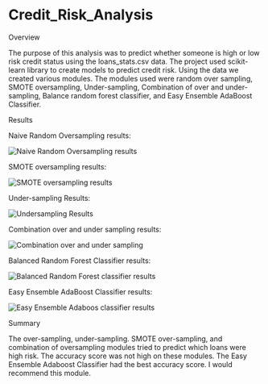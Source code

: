# Credit_Risk_Analysis

Overview

The purpose of this analysis was to predict whether someone is high or low risk credit status using the loans_stats.csv data.  The project used scikit-learn library to create models to predict credit risk.  Using the data we created various modules.  The modules used were random over sampling, SMOTE oversampling, Under-sampling, Combination of over and under-sampling, Balance random forest classifier, and Easy Ensemble AdaBoost Classifier.   

Results

Naive Random Oversampling results:

![Naive Random Oversampling results](https://user-images.githubusercontent.com/92127589/153776439-4396d0b7-e5d3-4439-9dd8-2aeb109de599.PNG)

SMOTE oversampling results:

![SMOTE oversampling results](https://user-images.githubusercontent.com/92127589/153776470-31e74140-89fc-4da9-963f-e69eb17cbe49.PNG)

Under-sampling Results: 

![Undersampling Results](https://user-images.githubusercontent.com/92127589/153776503-2e4dc0f2-fd1c-4828-b3bc-1eb8c0dd6b02.PNG)

Combination over and under sampling results:

![Combination over and under sampling](https://user-images.githubusercontent.com/92127589/153776524-4b1ef11f-bb8f-460e-9840-2e9a3c2c9717.PNG)

Balanced Random Forest Classifier results:

![Balanced Random Forest classifier results](https://user-images.githubusercontent.com/92127589/153776606-742b6620-0d99-4385-8a2e-27f0dc3699b4.PNG)

Easy Ensemble AdaBoost Classifier results:

![Easy Ensemble Adaboos classifier results](https://user-images.githubusercontent.com/92127589/153776629-b6ffe118-61ce-4903-ad10-7f7678b4d5ac.PNG)


Summary

The over-sampling, under-sampling. SMOTE over-sampling, and combination of oversampling modules tried to predict which loans were high risk.  The accuracy score was not high on these modules.  The Easy Ensemble Adaboost Classifier had the best accuracy score.  I would recommend this module.   
